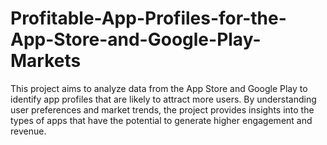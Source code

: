 # Profitable-App-Profiles-for-the-App-Store-and-Google-Play-Markets
This project aims to analyze data from the App Store and Google Play to identify app profiles that are likely to attract more users. By understanding user preferences and market trends, the project provides insights into the types of apps that have the potential to generate higher engagement and revenue.
